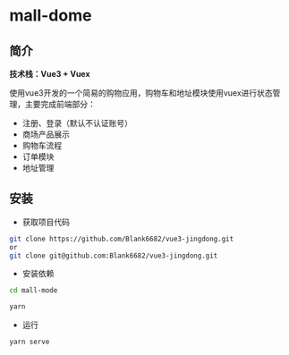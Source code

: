 # mall-dome
## 简介

**技术栈：Vue3 + Vuex**

使用vue3开发的一个简易的购物应用，购物车和地址模块使用vuex进行状态管理，主要完成前端部分：

- 注册、登录（默认不认证账号）
- 商场产品展示
- 购物车流程
- 订单模块
- 地址管理

## 安装

- 获取项目代码

```bash
git clone https://github.com/Blank6682/vue3-jingdong.git
or
git clone git@github.com:Blank6682/vue3-jingdong.git

```

- 安装依赖

```bash
cd mall-mode

yarn 
```

- 运行

```bash
yarn serve
```

## 